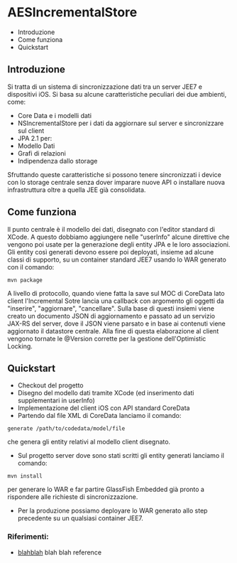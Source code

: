 AESIncrementalStore
===================
 * Introduzione
 * Come funziona
 * Quickstart

## Introduzione
Si tratta di un sistema di sincronizzazione dati tra un server JEE7 e dispositivi iOS. Si basa su alcune caratteristiche peculiari dei due ambienti, come:

 * Core Data e i modelli dati
 * NSIncrementalStore per i dati da aggiornare sul server e sincronizzare sul client
 * JPA 2.1 per:
  * Modello Dati
  * Grafi di relazioni
  * Indipendenza dallo storage
  
Sfruttando queste caratteristiche si possono tenere sincronizzati i device con lo storage centrale senza dover imparare nuove API o installare nuova infrastruttura oltre a quella JEE già consolidata.

## Come funziona
Il punto centrale è il modello dei dati, disegnato con l'editor standard di XCode. A questo dobbiamo aggiungere nelle "userInfo" alcune direttive che vengono poi usate per la generazione degli entity JPA e le loro associazioni. 
Gli entity così generati devono essere poi deployati, insieme ad alcune classi di supporto, su un container standard JEE7 usando lo WAR generato con il comando:

```
mvn package
```
A livello di protocollo, quando viene fatta la save sul MOC di CoreData lato client l'Incremental Sotre lancia una callback con argomento gli oggetti da "inserire", "aggiornare", "cancellare". Sulla base di questi insiemi viene creato un documento JSON di aggiornamento e passato ad un servizio JAX-RS del server, dove il JSON viene parsato e in base ai contenuti viene aggiornato il datastore centrale.
Alla fine di questa elaborazione al client vengono tornate le @Version corrette per la gestione dell'Optimistic Locking.

## Quickstart
 * Checkout del progetto
 * Disegno del modello dati tramite XCode (ed inserimento dati supplementari in userInfo)
 * Implementazione del client iOS con API standard CoreData
 * Partendo dal file XML di CoreData lanciamo il comando:
```
generate /path/to/codedata/model/file
``` 
che genera gli entity relativi al modello client disegnato.
 * Sul progetto server dove sono stati scritti gli entity generati lanciamo il comando:
```
mvn install
```
per generare lo WAR e far partire GlassFish Embedded già pronto a rispondere alle richieste di sincronizzazione.
 * Per la produzione possiamo deployare lo WAR generato allo step precedente su un qualsiasi container JEE7.

### Riferimenti:

 * [blahblah](https://github.com/blahblah) blah blah reference
